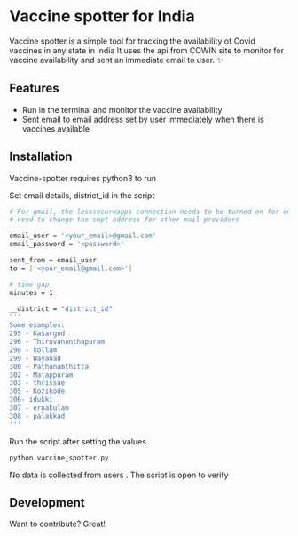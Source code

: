 # Vaccine spotter for India



Vaccine spotter is a simple tool for tracking the availability of Covid vaccines in any state in India
It uses the api from COWIN site to monitor for vaccine availability and sent an immediate email to user.
 ✨

## Features

- Run in the terminal and monitor the vaccine availability
- Sent email to email address set by user immediately when there is vaccines available

 

## Installation

Vaccine-spotter requires python3 to run

Set email details, district_id in the script 

``` sh 
# For gmail, the lesssecureapps connection needs to be turned on for email to work :  https://myaccount.google.com/lesssecureapps
# need to change the smpt address for other mail providers

email_user = '<your_email>@gmail.com'
email_password = '<password>'

sent_from = email_user
to = ['<your_email@gmail.com>']

# time gap
minutes = 1

__district = "district_id"
'''
Some examples: 
295 - Kasargod
296 - Thiruvananthapuram
298 - kollam
299 - Wayanad
300 - Pathanamthitta
302 - Malappuram
303 - thrissue
305 - Kozikode
306- idukki
307 - ernakulam
308 - palakkad
'''
``` 

Run the script after setting the values 
```sh
python vaccine_spotter.py

```
No data is collected from users . The script is open to verify
 
## Development

Want to contribute? Great!


